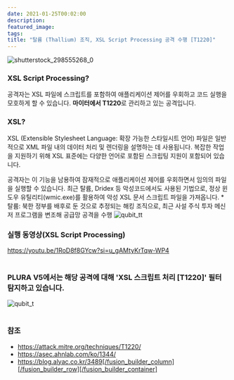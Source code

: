 ```yaml
---
date: 2021-01-25T00:02:00
description: 
featured_image: 
tags: 
title: "탈륨 (Thallium) 조직, XSL Script Processing 공격 수행 [T1220]"
---
```


![shutterstock_298555268_0](https://github.com/user-attachments/assets/95568d22-9a84-45f4-901e-854210c30030)

### XSL Script Processing?
공격자는 XSL 파일에 스크립트를 포함하여 애플리케이션 제어를 우회하고 코드 실행을 모호하게 할 수 있습니다.
**마이터에서 T1220**로 관리하고 있는 공격입니다.

### XSL?
XSL (Extensible Stylesheet Language: 확장 가능한 스타일시트 언어) 파일은 일반적으로 XML 파일 내의 데이터 처리 및 렌더링을 설명하는 데 사용됩니다. 
복잡한 작업을 지원하기 위해 XSL 표준에는 다양한 언어로 포함된 스크립팅 지원이 포함되어 있습니다.

공격자는 이 기능을 남용하여 잠재적으로 애플리케이션 제어를 우회하면서 임의의 파일을 실행할 수 있습니다.
최근 탈륨, Dridex 등 악성코드에서도 사용된 기법으로, 정상 윈도우 유틸리티(wmic.exe)를 활용하여 악성 XSL 문서 스크립트 파일을 가져옵니다.
*탈륨: 북한 정부를 배후로 둔 것으로 추정되는 해킹 조직으로, 최근 사설 주식 투자 메신저 프로그램을 변조해 공급망 공격을 수행
![qubit_tt](https://github.com/user-attachments/assets/f5653c30-9007-484b-88bf-3f1e3f55a87b)

### 실행 동영상(XSL Script Processing)
https://youtu.be/1RoD8f8GYcw?si=u_gAMtyKrTqw-WP4
<br><br>

### PLURA V5에서는 해당 공격에 대해 'XSL 스크립트 처리 [T1220]' 필터 탐지하고 있습니다.
![qubit_t](https://github.com/user-attachments/assets/950a7355-2735-4c39-97ec-8754075e39a4)
<br><br>

### 참조
- https://attack.mitre.org/techniques/T1220/
- https://asec.ahnlab.com/ko/1344/
- https://blog.alyac.co.kr/3489[/fusion_builder_column][/fusion_builder_row][/fusion_builder_container]
